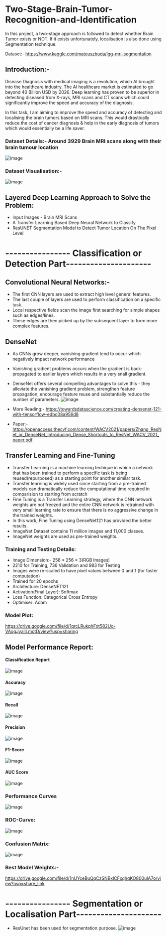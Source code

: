 # Two-Stage-Brain-Tumor-Recognition-and-Identification
In this project, a two-stage approach is followed to detect whether Brain Tumor exists or NOT. If it exists unfortunately, localisation is also done using Segmentation technique.

Dataset:- https://www.kaggle.com/mateuszbuda/lgg-mri-segmentation

## Introduction:-
Disease Diagnosis with medical imaging is a revolution, which AI brought into the healthcare industry. The AI healthcare market is estimated to go beyond 40 Billion USD by 2026. Deep learning has proven to be superior in detecting diseased from X-rays, MRI scans and CT scans which could significantly improve the speed and accuracy of the diagnosis. 

In this task, I am aiming to improve the speed and accuracy of detecting and localising the brain tumors based on MRI scans. This would drastically reduce the cost of cancer diagnosis & help in the early diagnosis of tumors which would essentially be a life saver. 

### Dataset Details:- Around 3929 Brain MRI scans along with their brain tumour location

![image](https://user-images.githubusercontent.com/106440078/199174517-49a452e3-5703-4540-be6b-3e81f35ece49.png)

### Dataset Visualisation:-
![image](https://user-images.githubusercontent.com/106440078/199185137-e42ccbb6-a204-4307-8a05-549e69bf11f3.png)


## Layered Deep Learning Approach to Solve the Problem:
* Input Images - Brain MRI Scans
* A Transfer Learning Based Deep Neural Network to Classify
* ResUNET Segmentation Model to Detect Tumor Location On The Pixel Level

# ---------------- Classification or Detection Part---------------------

## Convolutional Neural Networks:- 
* The first CNN layers are used to extract high level general features.
* The last couple of layers are used to perform classification on a specific task.
* Local respective fields scan the image first searching for simple shapes such as edges/lines.
* These edges are then picked up by the subsequent layer to form more complex features.

## DenseNet 
* As CNNs grow deeper, vanishing gradient tend to occur which negatively impact network performance
* Vanishing gradient problems occurs when the gradient is back-propagated to earlier layers which results in a very snall gradient.
* DenseNet offers several compelling advantages to solve this  - they alleviate the vanishing gradient problem, strengthen feature propagation, encourage feature reuse and substantially reduce the number of parameters.
![image](https://user-images.githubusercontent.com/106440078/199176808-880463d0-57b5-4da8-91a8-4c17ec64f6f5.png)

* More Reading:- https://towardsdatascience.com/creating-densenet-121-with-tensorflow-edbc08a956d8
* Paper:- https://openaccess.thecvf.com/content/WACV2021/papers/Zhang_ResNet_or_DenseNet_Introducing_Dense_Shortcuts_to_ResNet_WACV_2021_paper.pdf

## Transfer Learning and Fine-Tuning
* Transfer Learning is a machine learning techique in which a network that has been trained to perform a specific task is being reused(repurposed) as a starting point for another similar task.
* Transfer learning is widely used since starting from a pre-trained models can dramatically reduce the computational time required in comparision to starting from scratch
* Fine Tuning is a Transfer Learning strategy, where the CNN network weights are not freezed and the entire CNN network is retrained with very small learning rate to ensure that there is no aggressive change in the trained weights.
* In this work, Fine Tuning using DenseNet121 has provided the better results.
* ImageNet Dataset contains 11 million images and 11,000 classes.
* ImageNet weights are used as pre-trained weights.

### Training and Testing Details:
* Image Dimension:- 256 * 256 * 3(RGB Images)
* 2210 for Training, 736 Validation and 983 for Testing
* Images were re-scaled to have pixel values between 0 and 1 (for faster computation)
* Trained for 20 epochs
* Architecture: DenseNET121
* Activation(Final Layer): Softmax
* Loss Function: Categorical Cross Entropy
* Optimiser: Adam

### Model Plot:
https://drive.google.com/file/d/1qrcLRukphFot582Uo-VAogJyallLmotD/view?usp=sharing 

##  **Model Performance Report**:
#### Classification Report
![image](https://user-images.githubusercontent.com/106440078/199180390-434a74a4-d78b-48df-ab08-d7cad5712961.png)

#### Accuracy
![image](https://user-images.githubusercontent.com/106440078/199181047-56004dd6-c1e1-49bf-b440-a790b037ad42.png)

#### Recall
![image](https://user-images.githubusercontent.com/106440078/199181133-48f2a718-af2b-4886-944f-f2e8600f3153.png)

#### Precision
![image](https://user-images.githubusercontent.com/106440078/199181084-5e642b55-c458-440f-945f-6c90fe34010f.png)

#### F1-Score
![image](https://user-images.githubusercontent.com/106440078/199181205-e25a3bfc-9e1a-4de8-b198-7ff2644a4259.png)

#### AUC Score
![image](https://user-images.githubusercontent.com/106440078/199180634-4dc70c98-bf00-4fbc-bbc1-1c7eb2330e96.png)

### Performance Curves
![image](https://user-images.githubusercontent.com/106440078/199181424-0d2aeb54-6e6a-4352-aa2d-5f97c51b54f9.png)


### ROC-Curve:
![image](https://user-images.githubusercontent.com/106440078/199180580-8a832d17-9b0f-401d-8411-25ac0c91f635.png)

### Confusion Matrix:
![image](https://user-images.githubusercontent.com/106440078/199181614-5285c18d-488c-413a-ac14-1c3db8b54574.png)

### Best Model Weights:-
https://drive.google.com/file/d/1nUYceBuQqCzSNBxlCFxqhqKO800uIA7o/view?usp=share_link 

# ---------------- Segmentation or Localisation Part---------------------
* ResUnet has been used for segmentation purpose.
![image](https://user-images.githubusercontent.com/106440078/199277293-7c188cbb-9cf7-4022-a77a-b11dae84f05b.png)



